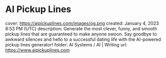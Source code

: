 # AI Pickup Lines

cover: https://aipickuplines.com/images/og.png
created: January 4, 2023 8:53 PM (UTC)
description: Generate the most clever, funny, and smooth pickup lines that are guaranteed to make anyone swoon. Say goodbye to awkward silences and hello to a successful dating life with the AI-powered pickup lines generator!
folder: AI Systems / AI | Writing
url: https://www.aipickuplines.com